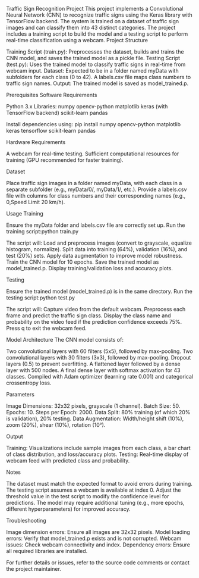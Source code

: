 Traffic Sign Recognition Project
This project implements a Convolutional Neural Network (CNN) to recognize traffic signs using the Keras library with TensorFlow backend. The system is trained on a dataset of traffic sign images and can classify them into 43 distinct categories. The project includes a training script to build the model and a testing script to perform real-time classification using a webcam.
Project Structure

Training Script (train.py): Preprocesses the dataset, builds and trains the CNN model, and saves the trained model as a pickle file.
Testing Script (test.py): Uses the trained model to classify traffic signs in real-time from webcam input.
Dataset: Expected to be in a folder named myData with subfolders for each class (0 to 42). A labels.csv file maps class numbers to traffic sign names.
Output: The trained model is saved as model_trained.p.

Prerequisites
Software Requirements

Python 3.x
Libraries:
numpy
opencv-python
matplotlib
keras (with TensorFlow backend)
scikit-learn
pandas



Install dependencies using:
pip install numpy opencv-python matplotlib keras tensorflow scikit-learn pandas

Hardware Requirements

A webcam for real-time testing.
Sufficient computational resources for training (GPU recommended for faster training).

Dataset

Place traffic sign images in a folder named myData, with each class in a separate subfolder (e.g., myData/0/, myData/1/, etc.).
Provide a labels.csv file with columns for class numbers and their corresponding names (e.g., 0,Speed Limit 20 km/h).

Usage
Training

Ensure the myData folder and labels.csv file are correctly set up.
Run the training script:python train.py


The script will:
Load and preprocess images (convert to grayscale, equalize histogram, normalize).
Split data into training (64%), validation (16%), and test (20%) sets.
Apply data augmentation to improve model robustness.
Train the CNN model for 10 epochs.
Save the trained model as model_trained.p.
Display training/validation loss and accuracy plots.



Testing

Ensure the trained model (model_trained.p) is in the same directory.
Run the testing script:python test.py


The script will:
Capture video from the default webcam.
Preprocess each frame and predict the traffic sign class.
Display the class name and probability on the video feed if the prediction confidence exceeds 75%.
Press q to exit the webcam feed.



Model Architecture
The CNN model consists of:

Two convolutional layers with 60 filters (5x5), followed by max-pooling.
Two convolutional layers with 30 filters (3x3), followed by max-pooling.
Dropout layers (0.5) to prevent overfitting.
A flattened layer followed by a dense layer with 500 nodes.
A final dense layer with softmax activation for 43 classes.
Compiled with Adam optimizer (learning rate 0.001) and categorical crossentropy loss.

Parameters

Image Dimensions: 32x32 pixels, grayscale (1 channel).
Batch Size: 50.
Epochs: 10.
Steps per Epoch: 2000.
Data Split: 80% training (of which 20% is validation), 20% testing.
Data Augmentation: Width/height shift (10%), zoom (20%), shear (10%), rotation (10°).

Output

Training: Visualizations include sample images from each class, a bar chart of class distribution, and loss/accuracy plots.
Testing: Real-time display of webcam feed with predicted class and probability.

Notes

The dataset must match the expected format to avoid errors during training.
The testing script assumes a webcam is available at index 0.
Adjust the threshold value in the test script to modify the confidence level for predictions.
The model may require additional tuning (e.g., more epochs, different hyperparameters) for improved accuracy.

Troubleshooting

Image dimension errors: Ensure all images are 32x32 pixels.
Model loading errors: Verify that model_trained.p exists and is not corrupted.
Webcam issues: Check webcam connectivity and index.
Dependency errors: Ensure all required libraries are installed.

For further details or issues, refer to the source code comments or contact the project maintainer.

